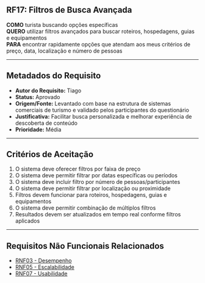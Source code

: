 ## RF17: Filtros de Busca Avançada

**COMO** turista buscando opções específicas  
**QUERO** utilizar filtros avançados para buscar roteiros, hospedagens, guias e equipamentos  
**PARA** encontrar rapidamente opções que atendam aos meus critérios de preço, data, localização e número de pessoas

---

## Metadados do Requisito

- **Autor do Requisito:** Tiago
- **Status:** Aprovado
- **Origem/Fonte:** Levantado com base na estrutura de sistemas comerciais de turismo e validado pelos participantes do questionário
- **Justificativa:** Facilitar busca personalizada e melhorar experiência de descoberta de conteúdo
- **Prioridade:** Média

---

## Critérios de Aceitação

1. O sistema deve oferecer filtros por faixa de preço
2. O sistema deve permitir filtrar por datas específicas ou períodos
3. O sistema deve incluir filtro por número de pessoas/participantes
4. O sistema deve permitir filtrar por localização ou proximidade
5. Filtros devem funcionar para roteiros, hospedagens, guias e equipamentos
6. O sistema deve permitir combinação de múltiplos filtros
7. Resultados devem ser atualizados em tempo real conforme filtros aplicados

---

## Requisitos Não Funcionais Relacionados

- [RNF03 - Desempenho](../non_functional/RNF03.md)
- [RNF05 - Escalabilidade](../non_functional/RNF05.md)
- [RNF07 - Usabilidade](../non_functional/RNF07.md)
